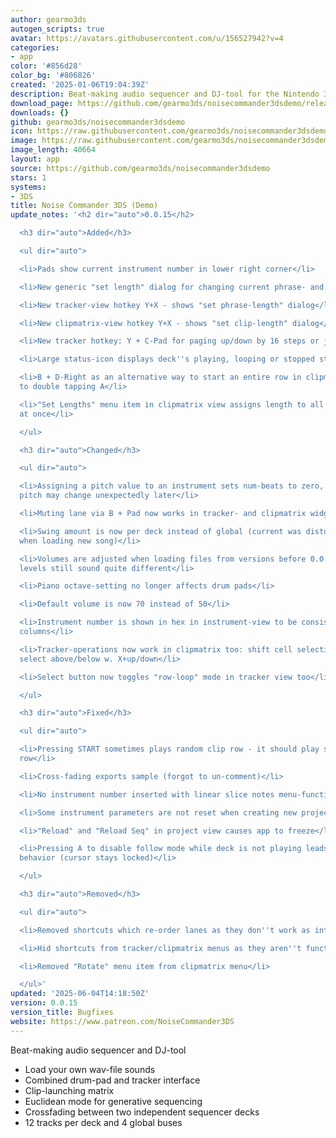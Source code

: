 ```yaml
---
author: gearmo3ds
autogen_scripts: true
avatar: https://avatars.githubusercontent.com/u/156527942?v=4
categories:
- app
color: '#856d28'
color_bg: '#806826'
created: '2025-01-06T19:04:39Z'
description: Beat-making audio sequencer and DJ-tool for the Nintendo 3DS
download_page: https://github.com/gearmo3ds/noisecommander3dsdemo/releases
downloads: {}
github: gearmo3ds/noisecommander3dsdemo
icon: https://raw.githubusercontent.com/gearmo3ds/noisecommander3dsdemo/master/icon.png
image: https://raw.githubusercontent.com/gearmo3ds/noisecommander3dsdemo/master/banner.png
image_length: 40664
layout: app
source: https://github.com/gearmo3ds/noisecommander3dsdemo
stars: 1
systems:
- 3DS
title: Noise Commander 3DS (Demo)
update_notes: '<h2 dir="auto">0.0.15</h2>

  <h3 dir="auto">Added</h3>

  <ul dir="auto">

  <li>Pads show current instrument number in lower right corner</li>

  <li>New generic "set length" dialog for changing current phrase- and clip-lengths</li>

  <li>New tracker-view hotkey Y+X - shows "set phrase-length" dialog</li>

  <li>New clipmatrix-view hotkey Y+X - shows "set clip-length" dialog</li>

  <li>New tracker hotkey: Y + C-Pad for paging up/down by 16 steps or jump to top/bottom</li>

  <li>Large status-icon displays deck''s playing, looping or stopped state</li>

  <li>B + D-Right as an alternative way to start an entire row in clipmatrix-view
  to double tapping A</li>

  <li>"Set Lengths" menu item in clipmatrix view assigns length to all twelve row-cells
  at once</li>

  </ul>

  <h3 dir="auto">Changed</h3>

  <ul dir="auto">

  <li>Assigning a pitch value to an instrument sets num-beats to zero, otherwise the
  pitch may change unexpectedly later</li>

  <li>Muting lane via B + Pad now works in tracker- and clipmatrix widgets too</li>

  <li>Swing amount is now per deck instead of global (current was disturbingly changing
  when loading new song)</li>

  <li>Volumes are adjusted when loading files from versions before 0.0.14 but the
  levels still sound quite different</li>

  <li>Piano octave-setting no longer affects drum pads</li>

  <li>Default volume is now 70 instead of 50</li>

  <li>Instrument number is shown in hex in instrument-view to be consistent with tracker
  columns</li>

  <li>Tracker-operations now work in clipmatrix too: shift cell selection w. A+up/down,
  select above/below w. X+up/down</li>

  <li>Select button now toggles "row-loop" mode in tracker view too</li>

  </ul>

  <h3 dir="auto">Fixed</h3>

  <ul dir="auto">

  <li>Pressing START sometimes plays random clip row - it should play selected clip
  row</li>

  <li>Cross-fading exports sample (forgot to un-comment)</li>

  <li>No instrument number inserted with linear slice notes menu-function</li>

  <li>Some instrument parameters are not reset when creating new project (loopEnabled)</li>

  <li>"Reload" and "Reload Seq" in project view causes app to freeze</li>

  <li>Pressing A to disable follow mode while deck is not playing leads to confusing
  behavior (cursor stays locked)</li>

  </ul>

  <h3 dir="auto">Removed</h3>

  <ul dir="auto">

  <li>Removed shortcuts which re-order lanes as they don''t work as intended (A+D-Left/D-Right)</li>

  <li>Hid shortcuts from tracker/clipmatrix menus as they aren''t functional</li>

  <li>Removed "Rotate" menu item from clipmatrix menu</li>

  </ul>'
updated: '2025-06-04T14:18:50Z'
version: 0.0.15
version_title: Bugfixes
website: https://www.patreon.com/NoiseCommander3DS
---
```

Beat-making audio sequencer and DJ-tool

- Load your own wav-file sounds
- Combined drum-pad and tracker interface
- Clip-launching matrix
- Euclidean mode for generative sequencing
- Crossfading between two independent sequencer decks
- 12 tracks per deck and 4 global buses
